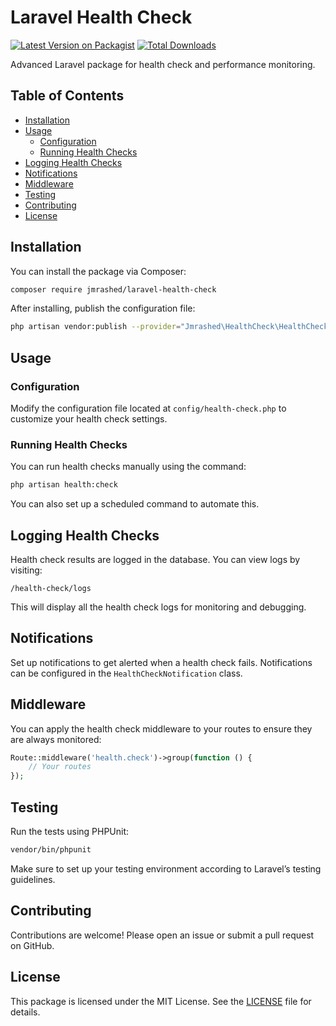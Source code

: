 # Laravel Health Check

[![Latest Version on Packagist](https://img.shields.io/packagist/v/jmrashed/laravel-health-check.svg?style=flat-square)](https://packagist.org/packages/jmrashed/laravel-health-check)
[![Total Downloads](https://img.shields.io/packagist/dt/jmrashed/laravel-health-check.svg?style=flat-square)](https://packagist.org/packages/jmrashed/laravel-health-check)

Advanced Laravel package for health check and performance monitoring.

## Table of Contents

- [Installation](#installation)
- [Usage](#usage)
  - [Configuration](#configuration)
  - [Running Health Checks](#running-health-checks)
- [Logging Health Checks](#logging-health-checks)
- [Notifications](#notifications)
- [Middleware](#middleware)
- [Testing](#testing)
- [Contributing](#contributing)
- [License](#license)

## Installation

You can install the package via Composer:

```bash
composer require jmrashed/laravel-health-check
```

After installing, publish the configuration file:

```bash
php artisan vendor:publish --provider="Jmrashed\HealthCheck\HealthCheckServiceProvider"
```

## Usage

### Configuration

Modify the configuration file located at `config/health-check.php` to customize your health check settings.

### Running Health Checks

You can run health checks manually using the command:

```bash
php artisan health:check
```

You can also set up a scheduled command to automate this.

## Logging Health Checks

Health check results are logged in the database. You can view logs by visiting:

```
/health-check/logs
```

This will display all the health check logs for monitoring and debugging.

## Notifications

Set up notifications to get alerted when a health check fails. Notifications can be configured in the `HealthCheckNotification` class.

## Middleware

You can apply the health check middleware to your routes to ensure they are always monitored:

```php
Route::middleware('health.check')->group(function () {
    // Your routes
});
```

## Testing

Run the tests using PHPUnit:

```bash
vendor/bin/phpunit
```

Make sure to set up your testing environment according to Laravel’s testing guidelines.

## Contributing

Contributions are welcome! Please open an issue or submit a pull request on GitHub.

## License

This package is licensed under the MIT License. See the [LICENSE](LICENSE) file for details.

